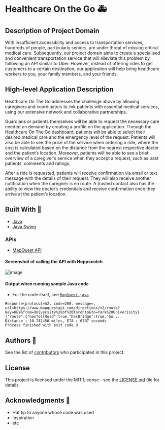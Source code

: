 # Healthcare On the Go :ambulance:

## Description of Project Domain

With insufficient accessibility and access to transportation services, hundreds of people, particularly seniors, are under threat of missing critical medical care. Subsequently, our project domain aims to create a specialised and convenient transportation service that will alleviate this problem by following an API similar to Uber. However, instead of offering rides to get customers to a certain destination, our application will help bring healthcare workers to you, your family members, and your friends.

## High-level Application Description

Healthcare On The Go addresses the challenge above by allowing caregivers and coordinators to link patients with essential medical services, using our extensive network and collaborative partnerships. 

Guardians or patients themselves will be able to request the necessary care needed on demand by creating a profile on the application. Through the Healthcare On The Go dashboard, patients will be able to select their desired medical care and the emergency level of the request. Patients will also be able to see the price of the service when ordering a ride, where the cost is calculated based on the distance from the nearest respective doctor and the patient’s location. Moreover, patients will be able to see a brief overview of a caregiver’s service when they accept a request, such as past patients’ comments and ratings.

After a ride is requested, patients will receive confirmation via email or text message with the details of their request. They will also receive another notification when the caregiver is en route. A trusted contact also has the ability to view the doctor’s credentials and receive confirmation once they arrive at the patient’s location.

## Built With :hammer:

* [Java](https://www.java.com/en/)
* [Java Swing](https://docs.oracle.com/javase/tutorial/uiswing/)

### APIs

* [MapQuest API](https://developer.mapquest.com/documentation/directions-api/route/get)
  

#### Screenshot of calling the API with Hoppscotch

![image](https://github.com/michellengnx/csc207-project/assets/62626538/eb91427b-ca1e-450b-ae4b-2aac29f409a9)

#### Output when running sample Java code

- For the code itself, see [`MapQuest.java`](https://github.com/michellengnx/csc207-project/blob/master/MapQuest.java)

```
Response{protocol=h2, code=200, message=, url=https://www.mapquestapi.com/directions/v2/route?key=KEY&from=University%20of%20Toronto&to=York%20Univerisity}
{"route":{"hasTollRoad":true,"hasBridge":true,"bo ...
Distance : 10.742450 miles, ETA : 6707 seconds
Process finished with exit code 0
```

## Authors :information_desk_person:

See the list of [contributors](https://github.com/michellengnx/csc207-project/contributors) who participated in this project.

## License

This project is licensed under the MIT License - see the [LICENSE.md](LICENSE.md) file for details

## Acknowledgments :bow:

* Hat tip to anyone whose code was used
* Inspiration
* etc
